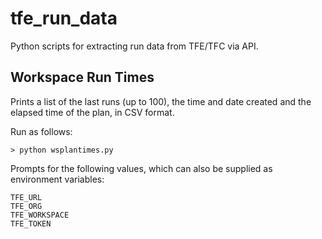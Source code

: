 # tfe_run_data
Python scripts for extracting run data from TFE/TFC via API.

## Workspace Run Times
Prints a list of the last runs (up to 100), the time and date created and the elapsed time
of the plan, in CSV format. 

Run as follows:
```
> python wsplantimes.py
```
Prompts for the following values, which can also be supplied as environment variables:
```
TFE_URL
TFE_ORG
TFE_WORKSPACE
TFE_TOKEN
```
